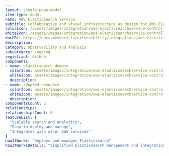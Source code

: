 ```yaml
---
layout: single-page-model
item-type: model
name: AWS ElasticSearch Service
subtitle: Collaborative and visual infrastructure as design for AWS ElasticSearch Service
colorIcon: /assets/images/integration/aws-elasticsearchservice-controller/icons/color/aws-elasticsearchservice-controller-color.svg
whiteIcon: /assets/images/integration/aws-elasticsearchservice-controller/icons/white/aws-elasticsearchservice-controller-white.svg
docURL: https://docs.meshery.io/extensibility/integrations/aws-elasticsearchservice-controller
description: 
category: Observability and Analysis
subcategory: Logging
registrant: GitHub
components: 
- name: elasticsearch-domain
  colorIcon: assets/images/integration/aws-elasticsearchservice-controller/components/elasticsearch-domain/icons/color/elasticsearch-domain-color.svg
  whiteIcon: assets/images/integration/aws-elasticsearchservice-controller/components/elasticsearch-domain/icons/white/elasticsearch-domain-white.svg
  description: 
- name: adopted-resource
  colorIcon: assets/images/integration/aws-elasticsearchservice-controller/components/adopted-resource/icons/color/adopted-resource-color.svg
  whiteIcon: assets/images/integration/aws-elasticsearchservice-controller/components/adopted-resource/icons/white/adopted-resource-white.svg
  description: 
componentsCount: 2
relationships: 
relationshipsCount: 0
featureList: [
  "Scalable search and analytics",
  "Easy to deploy and manage",
  "Integrates with other AWS services"
]
howItWorks: "Deploys and manages Elasticsearch"
howItWorksDetails: "Simplified Elasticsearch management and integration with AWS"
---
```

